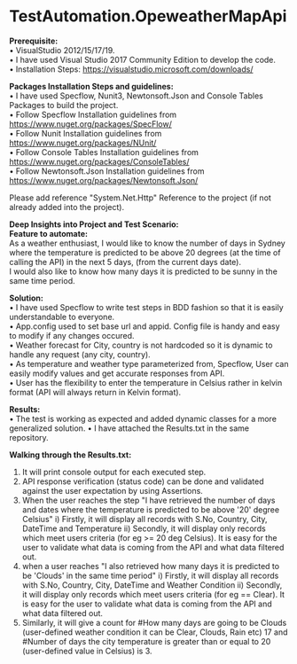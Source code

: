 # TestAutomation.OpeweatherMapApi

<b>Prerequisite:</b><br>
•	VisualStudio 2012/15/17/19.<br>
•	I have used Visual Studio 2017 Community Edition to develop the code.<br>
•	Installation Steps: https://visualstudio.microsoft.com/downloads/<br>

<b>Packages Installation Steps and guidelines:</b><br>
•	I have used Specflow, Nunit3, Newtonsoft.Json and Console Tables Packages to build the project.<br>
•	Follow Specflow Installation guidelines from https://www.nuget.org/packages/SpecFlow/<br>
•	Follow Nunit Installation guidelines from https://www.nuget.org/packages/NUnit/<br>
•	Follow Console Tables Installation guidelines from https://www.nuget.org/packages/ConsoleTables/<br>
•	Follow Newtonsoft.Json Installation guidelines from https://www.nuget.org/packages/Newtonsoft.Json/<br>

Please add reference "System.Net.Http" Reference to the project (if not already added into the project).<br>

<b>Deep Insights into Project and Test Scenario:</b><br>
<b>Feature to automate:</b><br>
As a weather enthusiast, I would like to know the number of days in Sydney where the temperature is predicted to be above 20 degrees (at the time of calling the API) in the next 5 days, (from the current days date).<br>
I would also like to know how many days it is predicted to be sunny in the same time period.<br>

<b>Solution:</b><br>
•	I have used Specflow to write test steps in BDD fashion so that it is easily understandable to everyone.<br>
•	App.config used to set base url and appid. Config file is handy and easy to modify if any changes occured.<br>
•	Weather forecast for City, country is not hardcoded so it is dynamic to handle any request (any city, country).<br>
•	As temperature and weather type parameterized from, Specflow, User can easily modify values and get accurate responses from API.<br>
•	User has the flexibility to enter the temperature in Celsius rather in kelvin format (API will always return in Kelvin format).<br> 

<b>Results:</b><br>
•	The test is working as expected and added dynamic classes for a more generalized solution.
•	I have attached the Results.txt in the same repository. 

<b>Walking through the Results.txt:</b><br>

1)  It will print console output for each executed step.<br>
2)  API response verification (status code) can be done and validated against the user expectation by using Assertions.<br>
3)  When the user reaches the step "I have retrieved the number of days and dates where the temperature is predicted to be above '20' degree Celsius"
    i) Firstly, it will display all records with S.No, Country, City, DateTime and Temperature
    ii) Secondly, it will display only records which meet users criteria (for eg >= 20 deg Celsius). It is easy for the user to validate what data is coming from the API and what data filtered out.<br>
4)  when a user reaches "I also retrieved how many days it is predicted to be 'Clouds' in the same time period"
    i) Firstly, it will display all records with S.No, Country, City, DateTime and Weather Condition
    ii) Secondly, it will display only records which meet users criteria (for eg == Clear). It is easy for the user to validate what data is coming from the API and what data filtered out.<br>
5)  Similarly, it will give a count for #How many days are going to be Clouds (user-defined weather condition it can be Clear, Clouds, Rain etc) 17 and #Number of days the city temperature is greater than or equal to 20 (user-defined value in Celsius) is 3.<br>
